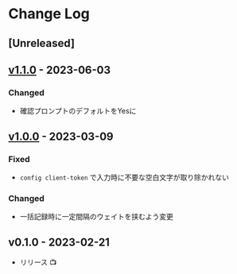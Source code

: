 # Change Log

## [Unreleased]

## [v1.1.0] - 2023-06-03

### Changed

- 確認プロンプトのデフォルトをYesに

## [v1.0.0] - 2023-03-09

### Fixed

- `config client-token` で入力時に不要な空白文字が取り除かれない

### Changed

- 一括記録時に一定間隔のウェイトを挟むよう変更

## v0.1.0 - 2023-02-21

- リリース 📺

[v1.1.0]: https://github.com/arrow2nd/anct/compare/v1.0.0...v1.1.0
[v1.0.0]: https://github.com/arrow2nd/anct/compare/v0.1.0...v1.0.0
